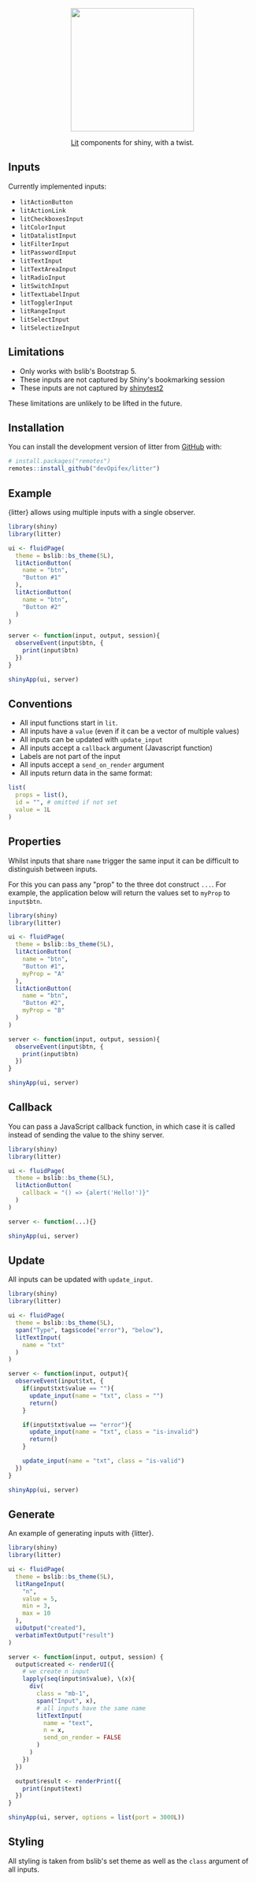 <div align="center">
<!-- badges: start -->
<!-- badges: end -->

<img src="inst/logo.png" width=250 />

[Lit](https://lit.dev) components for shiny, with a twist.

</div>

## Inputs

Currently implemented inputs:

- `litActionButton`
- `litActionLink`
- `litCheckboxesInput`
- `litColorInput`
- `litDatalistInput`
- `litFilterInput`
- `litPasswordInput`
- `litTextInput`
- `litTextAreaInput`
- `litRadioInput`
- `litSwitchInput`
- `litTextLabelInput`
- `litTogglerInput`
- `litRangeInput`
- `litSelectInput`
- `litSelectizeInput`

## Limitations

- Only works with bslib's Bootstrap 5.
- These inputs are not captured by Shiny's bookmarking session
- These inputs are not captured by [shinytest2](https://rstudio.github.io/shinytest2/)

These limitations are unlikely to be lifted in the future.

## Installation

You can install the development version of litter from [GitHub](https://github.com/) with:

``` r
# install.packages("remotes")
remotes::install_github("devOpifex/litter")
```

## Example

{litter} allows using multiple inputs with a single observer.

```r
library(shiny)
library(litter)

ui <- fluidPage(
  theme = bslib::bs_theme(5L),
  litActionButton(
    name = "btn",
    "Button #1"
  ),
  litActionButton(
    name = "btn",
    "Button #2"
  )
)

server <- function(input, output, session){
  observeEvent(input$btn, {
    print(input$btn)
  })
}

shinyApp(ui, server)
```

## Conventions

- All input functions start in `lit`.
- All inputs have a `value` (even if it can be a vector of multiple values)
- All inputs can be updated with `update_input`
- All inputs accept a `callback` argument (Javascript function)
- Labels are not part of the input
- All inputs accept a `send_on_render` argument
- All inputs return data in the same format:

```r
list(
  props = list(),
  id = "", # omitted if not set
  value = 1L
)
```

## Properties

Whilst inputs that share `name` trigger the same input it can be difficult to 
distinguish between inputs.

For this you can pass any "prop" to the three dot construct `...`.
For example, the application below will return the values set to `myProp`
to `input$btn`.

```r
library(shiny)
library(litter)

ui <- fluidPage(
  theme = bslib::bs_theme(5L),
  litActionButton(
    name = "btn",
    "Button #1",
    myProp = "A"
  ),
  litActionButton(
    name = "btn",
    "Button #2",
    myProp = "B"
  )
)

server <- function(input, output, session){
  observeEvent(input$btn, {
    print(input$btn)
  })
}

shinyApp(ui, server)
```

## Callback

You can pass a JavaScript callback function,
in which case it is called instead of sending the value
to the shiny server.

```r
library(shiny)
library(litter)

ui <- fluidPage(
  theme = bslib::bs_theme(5L),
  litActionButton(
    callback = "() => {alert('Hello!')}"
  )
)

server <- function(...){}

shinyApp(ui, server)
```

## Update

All inputs can be updated with `update_input`.

```r
library(shiny)
library(litter)

ui <- fluidPage(
  theme = bslib::bs_theme(5L),
  span("Type", tags$code("error"), "below"),
  litTextInput(
    name = "txt"
  )
)

server <- function(input, output){
  observeEvent(input$txt, {
    if(input$txt$value == ""){
      update_input(name = "txt", class = "")
      return()
    }

    if(input$txt$value == "error"){
      update_input(name = "txt", class = "is-invalid")
      return()
    }

    update_input(name = "txt", class = "is-valid")
  })
}

shinyApp(ui, server)
```

## Generate

An example of generating inputs with {litter}.

```r
library(shiny)
library(litter)

ui <- fluidPage(
  theme = bslib::bs_theme(5L),
  litRangeInput(
    "n",
    value = 5,
    min = 3,
    max = 10
  ),
  uiOutput("created"),
  verbatimTextOutput("result")
)

server <- function(input, output, session) {
  output$created <- renderUI({
    # we create n input
    lapply(seq(input$n$value), \(x){
      div(
        class = "mb-1",
        span("Input", x),
        # all inputs have the same name
        litTextInput(
          name = "text",
          n = x,
          send_on_render = FALSE
        )
      )
    })
  })

  output$result <- renderPrint({
    print(input$text)
  })
}

shinyApp(ui, server, options = list(port = 3000L))
```

## Styling

All styling is taken from bslib's set theme as well as the `class` argument of 
all inputs.

